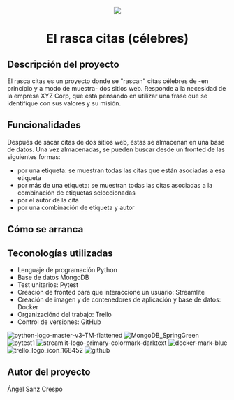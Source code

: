
  <p align="center">
   <img src="https://github.com/user-attachments/assets/1cad89f4-4d36-4a79-afab-3da4d9efa789">
   </p>
<h1 align="center"> El rasca citas (célebres) </h1>

## Descripción del proyecto 

El rasca citas es un proyecto donde se "rascan" citas célebres de -en principio y a modo de muestra- dos sitios web.
Responde a la necesidad de la empresa XYZ Corp, que está pensando en utilizar una frase que se identifique con sus
valores y su misión.

## Funcionalidades

Después de sacar citas de dos sitios web, éstas se almacenan en una base de datos. Una vez almacenadas, se pueden buscar desde un fronted de las siguientes formas: 
- por una etiqueta: se muestran todas las citas que están asociadas a esa etiqueta
- por más de una etiqueta: se muestran todas las citas asociadas a la combinación de etiquetas seleccionadas
- por el autor de la cita
- por una combinación de etiqueta y autor

## Cómo se arranca

## Teconologías utilizadas

- Lenguaje de programación Python
- Base de datos MongoDB
- Test unitarios: Pytest
- Creación de fronted para que interaccione un usuario: Streamlite
- Creación de imagen y de contenedores de aplicación y base de datos: Docker
- Organizaciónd del trabajo: Trello
- Control de versiones: GitHub
  
![python-logo-master-v3-TM-flattened](https://github.com/user-attachments/assets/2e93137f-033a-4c03-bc18-22f829dd3a94)
![MongoDB_SpringGreen](https://github.com/user-attachments/assets/1ac19f43-c938-4577-9865-6eb8e6b2242c)
![pytest1](https://github.com/user-attachments/assets/1bdb7549-1d74-4e0c-b759-26c2b16e9576)
![streamlit-logo-primary-colormark-darktext](https://github.com/user-attachments/assets/1e0b7995-c482-4b7b-ad9e-77f15e8ac715)
![docker-mark-blue](https://github.com/user-attachments/assets/1fe34e27-5aa8-4c81-8f50-1428b7f9c599)
![trello_logo_icon_168452](https://github.com/user-attachments/assets/294b00bc-7503-46ca-a337-b1e296862a38)
![github](https://github.com/user-attachments/assets/1faaf580-7970-4d71-b306-1840cfa175a7)



## Autor del proyecto


Ángel Sanz Crespo
